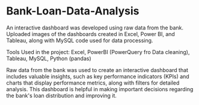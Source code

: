 # Bank-Loan-Data-Analysis
An interactive dashboard was developed using raw data from the bank. Uploaded images of the dashboards created in Excel, Power BI, and Tableau, along with MySQL code used for data processing.

Tools Used in the project: Excel, PowerBI (PowerQuery fro Data cleaning), Tableau, MySQL, Python (pandas)

Raw data from the bank was used to create an interactive dashboard that includes valuable insights, such as key performance indicators (KPIs) and charts that display performance metrics, along with filters for detailed analysis. This dashboard is helpful in making important decisions regarding the bank's loan distribution and improving it.
